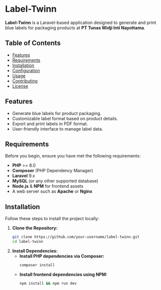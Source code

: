 # Label-Twinn

**Label-Twinn** is a Laravel-based application designed to generate and print blue labels for packaging products at **PT Tunas Widji Inti Nayottama**.

## Table of Contents
- [Features](#features)
- [Requirements](#requirements)
- [Installation](#installation)
- [Configuration](#configuration)
- [Usage](#usage)
- [Contributing](#contributing)
- [License](#license)

## Features
- Generate blue labels for product packaging.
- Customizable label format based on product details.
- Export and print labels in PDF format.
- User-friendly interface to manage label data.
  
## Requirements
Before you begin, ensure you have met the following requirements:
- **PHP** >= 8.0
- **Composer** (PHP Dependency Manager)
- **Laravel** 9.x
- **MySQL** (or any other supported database)
- **Node.js** & **NPM** for frontend assets
- A web server such as **Apache** or **Nginx**

## Installation
Follow these steps to install the project locally:

1. **Clone the Repository:**
   ```bash
   git clone https://github.com/your-username/label-twinn.git
   cd label-twinn
2. **Install Dependencies:**
   - **Install PHP dependencies via Composer:**
     ```bash
     composer install
   - **Install frontend dependencies using NPM:**
      ```bash
     npm install && npm run dev
   
